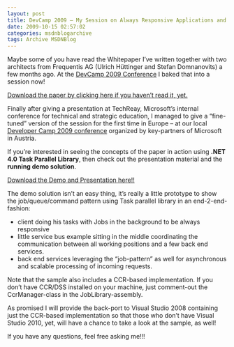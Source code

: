 ```yaml
---
layout: post
title: DevCamp 2009 – My Session on Always Responsive Applications and Services covering .NET 4.0 Task Parallel Library and CCR with Connection to a Real-World Scenario
date: 2009-10-15 02:57:02
categories: msdnblogarchive
tags: Archive MSDNBlog
---
```


Maybe some of you have read the Whitepaper I’ve written together with two architects from Frequentis AG (Ulrich Hüttinger and Stefan Domnanovits) a few months ago. At the [DevCamp 2009 Conference](http://www.devcamp.at/) I baked that into a session now!

 [Download the paper by clicking here if you haven’t read it, yet.](https://github.com/mszcool/oldmsdnblogarchive/blob/master/media/2009-04-alwaysresponsiveapps.pdf)

 Finally after giving a presentation at TechReay, Microsoft’s internal conference for technical and strategic education, I managed to give a “fine-tuned” version of the session for the first time in Europe – at our local [Developer Camp 2009 conference](http://www.devcamp.at/) organized by key-partners of Microsoft in Austria.

 If you’re interested in seeing the concepts of the paper in action using **.NET 4.0 Task Parallel Library**, then check out the presentation material and the **running demo solution**.

 [Download the Demo and Presentation here!!](https://github.com/mszcool/oldmsdnblogarchive/blob/master/media/2009-11-AsyncTaskScenario.zip)

 The demo solution isn’t an easy thing, it’s really a little prototype to show the job/queue/command pattern using Task parallel library in an end-2-end-fashion:

 * client doing his tasks with Jobs in the background to be always responsive
* little service bus example sitting in the middle coordinating the communication between all working positions and a few back end services.
* back end services leveraging the “job-pattern” as well for asynchronous and scalable processing of incoming requests.

 Note that the sample also includes a CCR-based implementation. If you don’t have CCR/DSS installed on your machine, just comment-out the CcrManager-class in the JobLibrary-assembly.

 As promised I will provide the back-port to Visual Studio 2008 containing just the CCR-based implementation so that those who don’t have Visual Studio 2010, yet, will have a chance to take a look at the sample, as well!

 If you have any questions, feel free asking me!!!


